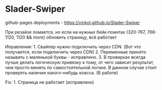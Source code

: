 # Slader-Swiper
github-pages deployments - https://vinkol.github.io/Slader-Swiper

При резайзе ломается, но если на нужных бейк-поинтах (320-767, 768-1120, 1120 && more) обновить страницу, всё работает

Иправления: 1.  Свайпер нужно подключить через CDN. (Вот что получается, если подключить через CDN)
            2.  Переменные принято называть с маленькой буквы - исправлено.
            3.  В проверках всегда лучше делать логическую привязку к тому, 
                от чего зависит результат, чем просто менять по самостоятельной логике. 
                В данном случае стоит проверять наличие какого-нибудь класса. (В работе)

Fix:    1. Страница не работает (исправлено)
